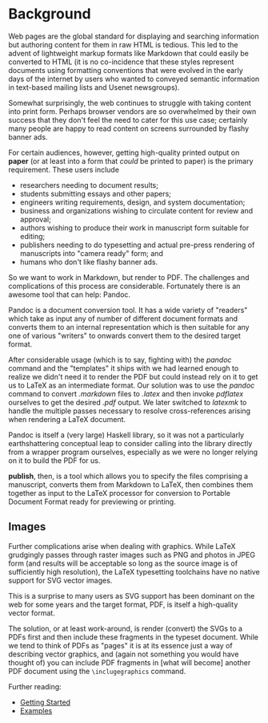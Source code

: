 Background
==========

Web pages are the global standard for displaying and searching information
but authoring content for them in raw HTML is tedious. This led to the
advent of lightweight markup formats like Markdown that could easily be
converted to HTML (it is no co-incidence that these styles represent
documents using formatting conventions that were evolved in the early days
of the internet by users who wanted to conveyed semantic information in
text-based mailing lists and Usenet newsgroups).

Somewhat surprisingly, the web continues to struggle with taking content
into print form. Perhaps browser vendors are so overwhelmed by their own
success that they don't feel the need to cater for this use case; certainly
many people are happy to read content on screens surrounded by flashy
banner ads.

For certain audiences, however, getting high-quality printed output on
**paper** (or at least into a form that _could_ be printed to paper) is the
primary requirement. These users include

 - researchers needing to document results;
 - students submitting essays and other papers;
 - engineers writing requirements, design, and system documentation;
 - business and organizations wishing to circulate content for review and
   approval;
 - authors wishing to produce their work in manuscript form suitable for
   editing;
 - publishers needing to do typesetting and actual pre-press rendering of
   manuscripts into "camera ready" form; and
 - humans who don't like flashy banner ads.

So we want to work in Markdown, but render to PDF. The challenges and
complications of this process are considerable. Fortunately there is an
awesome tool that can help: Pandoc.

Pandoc is a document conversion tool. It has a wide variety of "readers"
which take as input any of number of different document formats and
converts them to an internal representation which is then suitable for any
one of various "writers" to onwards convert them to the desired target
format.

After considerable usage (which is to say, fighting with) the _pandoc_
command and the "templates" it ships with we had learned enough to realize
we didn't need it to render the PDF but could instead rely on it to get us
to LaTeX as an intermediate format. Our solution was to use the _pandoc_
command to convert _.markdown_ files to _.latex_ and then invoke _pdflatex_
ourselves to get the desired _.pdf_ output. We later switched to _latexmk_
to handle the multiple passes necessary to resolve cross-references arising
when rendering a LaTeX document.

Pandoc is itself a (very large) Haskell library, so it was not a
particularly earthshattering conceptual leap to consider calling into the
library directly from a wrapper program ourselves, especially as we were no
longer relying on it to build the PDF for us.

**publish**, then, is a tool which allows you to specify the files
comprising a manuscript, converts them from Markdown to LaTeX, then
combines them together as input to the LaTeX processor for conversion to
Portable Document Format ready for previewing or printing.

Images
------

Further complications arise when dealing with graphics. While LaTeX
grudgingly passes through raster images such as PNG and photos in JPEG form
(and results will be acceptable so long as the source image is of
sufficiently high resolution), the LaTeX typesetting toolchains have no
native support for SVG vector images.

This is a surprise to many users as SVG support has been dominant on the
web for some years and the target format, PDF, is itself a high-quality
vector format.

The solution, or at least work-around, is render (convert) the SVGs to a
PDFs first and then include these fragments in the typeset document. While
we tend to think of PDFs as "pages" it is at its essence just a way of
describing vector graphics, and (again not something you would have thought
of) you can include PDF fragments in \[what will become\] another PDF
document using the `\inclugegraphics` command.

Further reading:

 - [Getting Started](Tutorial.markdown)
 - [Examples](Examples.markdown)
